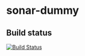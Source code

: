 # sonar-dummy
###
## Build status

[![Build Status](https://api.travis-ci.com/SonarSource/sonar-dummy.svg)](https://travis-ci.com/SonarSource/sonar-dummy)
